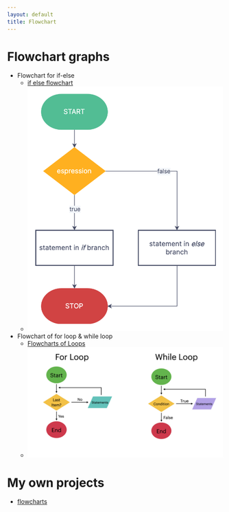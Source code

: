 ```yaml
---
layout: default
title: Flowchart
---
```

# Flowchart graphs
- Flowchart for if-else
    - [if else flowchart](https://www.zenflowchart.com/guides/if-else-flowchart)
    - ![if-else](../assests/images/tools/flowchart_If-else.png)
- Flowchart of for loop & while loop
    - [Flowcharts of Loops](https://www.codingem.com/flowchart-loop/)
    - ![loops](../assests/images/tools/flowchart-for-loop.jpeg)

# My own projects
- [flowcharts](https://miro.com/app/board/uXjVLghSrsE=/?share_link_id=878699878928)